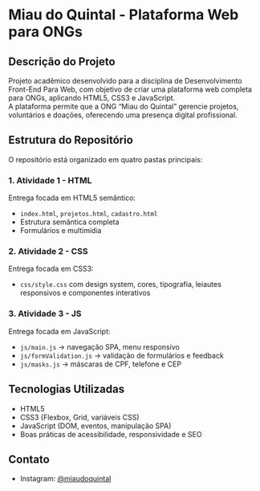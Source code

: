# Miau do Quintal - Plataforma Web para ONGs

## Descrição do Projeto

Projeto acadêmico desenvolvido para a disciplina de Desenvolvimento Front-End Para Web, com objetivo de criar uma plataforma web completa para ONGs, aplicando HTML5, CSS3 e JavaScript.  
A plataforma permite que a ONG “Miau do Quintal” gerencie projetos, voluntários e doações, oferecendo uma presença digital profissional.

## Estrutura do Repositório

O repositório está organizado em quatro pastas principais:

### 1. Atividade 1 - HTML

Entrega focada em HTML5 semântico:

- `index.html`, `projetos.html`, `cadastro.html`
- Estrutura semântica completa
- Formulários e multimídia

### 2. Atividade 2 - CSS

Entrega focada em CSS3:

- `css/style.css` com design system, cores, tipografia, leiautes responsivos e componentes interativos

### 3. Atividade 3 - JS

Entrega focada em JavaScript:

- `js/main.js` → navegação SPA, menu responsivo
- `js/formValidation.js` → validação de formulários e feedback
- `js/masks.js` → máscaras de CPF, telefone e CEP

## Tecnologias Utilizadas

- HTML5
- CSS3 (Flexbox, Grid, variáveis CSS)
- JavaScript (DOM, eventos, manipulação SPA)
- Boas práticas de acessibilidade, responsividade e SEO

## Contato

- Instagram: [@miaudoquintal](https://www.instagram.com/miaudoquintal/)
